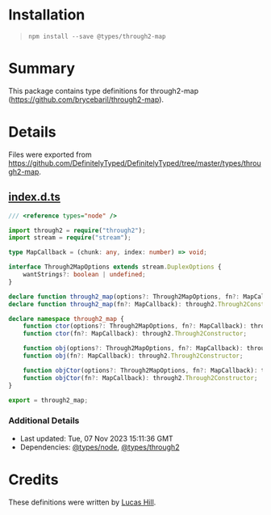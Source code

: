 # Installation
> `npm install --save @types/through2-map`

# Summary
This package contains type definitions for through2-map (https://github.com/brycebaril/through2-map).

# Details
Files were exported from https://github.com/DefinitelyTyped/DefinitelyTyped/tree/master/types/through2-map.
## [index.d.ts](https://github.com/DefinitelyTyped/DefinitelyTyped/tree/master/types/through2-map/index.d.ts)
````ts
/// <reference types="node" />

import through2 = require("through2");
import stream = require("stream");

type MapCallback = (chunk: any, index: number) => void;

interface Through2MapOptions extends stream.DuplexOptions {
    wantStrings?: boolean | undefined;
}

declare function through2_map(options?: Through2MapOptions, fn?: MapCallback): through2.Through2Constructor;
declare function through2_map(fn?: MapCallback): through2.Through2Constructor;

declare namespace through2_map {
    function ctor(options?: Through2MapOptions, fn?: MapCallback): through2.Through2Constructor;
    function ctor(fn?: MapCallback): through2.Through2Constructor;

    function obj(options?: Through2MapOptions, fn?: MapCallback): through2.Through2Constructor;
    function obj(fn?: MapCallback): through2.Through2Constructor;

    function objCtor(options?: Through2MapOptions, fn?: MapCallback): through2.Through2Constructor;
    function objCtor(fn?: MapCallback): through2.Through2Constructor;
}

export = through2_map;

````

### Additional Details
 * Last updated: Tue, 07 Nov 2023 15:11:36 GMT
 * Dependencies: [@types/node](https://npmjs.com/package/@types/node), [@types/through2](https://npmjs.com/package/@types/through2)

# Credits
These definitions were written by [Lucas Hill](https://github.com/LucasHill).
